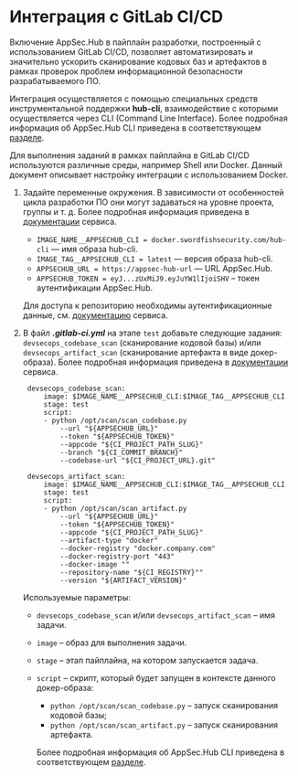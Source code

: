 # Интеграция с GitLab CI/CD

Включение AppSec.Hub в пайплайн разработки, построенный с использованием GitLab CI/CD, позволяет автоматизировать и значительно ускорить сканирование кодовых баз и артефактов в рамках проверок проблем информационной безопасности разрабатываемого ПО.

Интеграция осуществляется с помощью специальных средств инструментальной поддержки **hub-cli**, взаимодействие с которыми осуществляется через CLI (Command Line Interface). Более подробная информация об AppSec.Hub CLI приведена в соответствующем [разделе](../ii/cli.md).

Для выполнения заданий в рамках пайплайна в GitLab CI/CD используются различные среды, например Shell или Docker. Данный документ описывает настройку интеграции с использованием Docker.

1. Задайте переменные окружения. В зависимости от особенностей цикла разработки ПО они могут задаваться на уровне проекта, группы и т. д. 
Более подробная информация приведена в [документации](https://docs.gitlab.com/ee/ci/variables/) сервиса.

    * `IMAGE_NAME__APPSECHUB_CLI = docker.swordfishsecurity.com/hub-cli` — имя образа hub-cli.
    * `IMAGE_TAG__APPSECHUB_CLI = latest` — версия образа hub-cli.
    * `APPSECHUB_URL = https://appsec-hub-url` — URL AppSec.Hub.
    * `APPSECHUB_TOKEN = eyJ...zUxMiJ9.eyJuYW1lIjoiSHV` – токен аутентификации AppSec.Hub.

    Для доступа к репозиторию необходимы аутентификационные данные, см. [документацию](https://docs.gitlab.com/ee/ci/docker/using_docker_images.html#access-an-image-from-a-private-container-registry) сервиса.

2. В файл ***.gitlab-ci.yml*** на этапе `test` добавьте следующие задания: `devsecops_codebase_scan` (сканирование кодовой базы) и/или `devsecops_artifact_scan` (сканирование артефакта в виде докер-образа). Более подробная информация приведена в [документации](https://docs.gitlab.com/ee/ci/yaml/) сервиса.

        devsecops_codebase_scan:
            image: $IMAGE_NAME__APPSECHUB_CLI:$IMAGE_TAG__APPSECHUB_CLI
            stage: test
            script:
            - python /opt/scan/scan_codebase.py
                --url "${APPSECHUB_URL}"
                --token "${APPSECHUB_TOKEN}"
                --appcode "${CI_PROJECT_PATH_SLUG}"
                --branch "${CI_COMMIT_BRANCH}"
                --codebase-url "${CI_PROJECT_URL}.git"

        devsecops_artifact_scan:
            image: $IMAGE_NAME__APPSECHUB_CLI:$IMAGE_TAG__APPSECHUB_CLI
            stage: test
            script:
            - python /opt/scan/scan_artifact.py
                --url "${APPSECHUB_URL}"
                --token "${APPSECHUB_TOKEN}"
                --appcode "${CI_PROJECT_PATH_SLUG}"
                --artifact-type "docker"
                --docker-registry "docker.company.com"
                --docker-registry-port "443"
                --docker-image ""
                --repository-name "${CI_REGISTRY}""
                --version "${ARTIFACT_VERSION}"

    Используемые параметры:

    * `devsecops_codebase_scan` и/или `devsecops_artifact_scan` – имя задачи.
    * `image` – образ для выполнения задачи.
    * `stage` – этап пайплайна, на котором запускается задача.
    * `script` – скрипт, который будет запущен в контексте данного докер-образа:
        * `python /opt/scan/scan_codebase.py` – запуск сканирования кодовой базы;
        * `python /opt/scan/scan_artifact.py` – запуск сканирования артефакта.
        
        Более подробная информация об AppSec.Hub CLI приведена в соответствующем [разделе](../ii/cli.md).